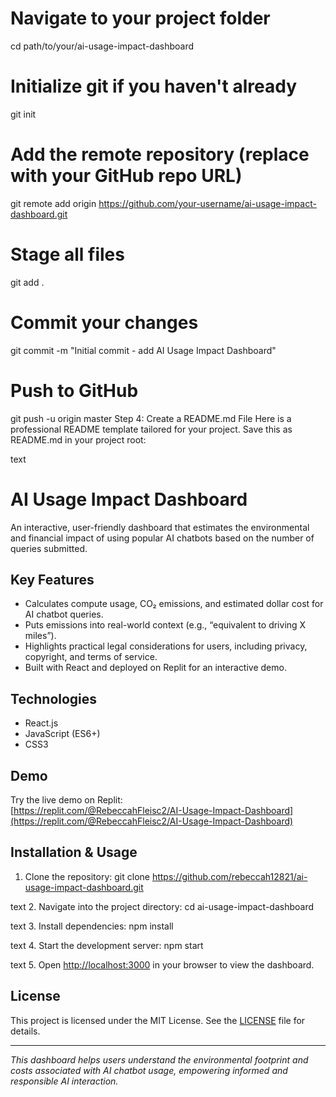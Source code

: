 # Navigate to your project folder
cd path/to/your/ai-usage-impact-dashboard

# Initialize git if you haven't already
git init

# Add the remote repository (replace with your GitHub repo URL)
git remote add origin https://github.com/your-username/ai-usage-impact-dashboard.git

# Stage all files
git add .

# Commit your changes
git commit -m "Initial commit - add AI Usage Impact Dashboard"

# Push to GitHub
git push -u origin master
Step 4: Create a README.md File
Here is a professional README template tailored for your project. Save this as README.md in your project root:

text
# AI Usage Impact Dashboard

An interactive, user-friendly dashboard that estimates the environmental and financial impact of using popular AI chatbots based on the number of queries submitted.

## Key Features

- Calculates compute usage, CO₂ emissions, and estimated dollar cost for AI chatbot queries.
- Puts emissions into real-world context (e.g., “equivalent to driving X miles”).
- Highlights practical legal considerations for users, including privacy, copyright, and terms of service.
- Built with React and deployed on Replit for an interactive demo.

## Technologies

- React.js
- JavaScript (ES6+)
- CSS3

## Demo

Try the live demo on Replit:  
[https://replit.com/@RebeccahFleisc2/AI-Usage-Impact-Dashboard](https://replit.com/@RebeccahFleisc2/AI-Usage-Impact-Dashboard)

## Installation & Usage

1. Clone the repository:
git clone https://github.com/rebeccah12821/ai-usage-impact-dashboard.git

text
2. Navigate into the project directory:
cd ai-usage-impact-dashboard

text
3. Install dependencies:
npm install

text
4. Start the development server:
npm start

text
5. Open [http://localhost:3000](http://localhost:3000) in your browser to view the dashboard.

## License

This project is licensed under the MIT License. See the [LICENSE](./LICENSE) file for details.

---

*This dashboard helps users understand the environmental footprint and costs associated with AI chatbot usage, empowering informed and responsible AI interaction.*
